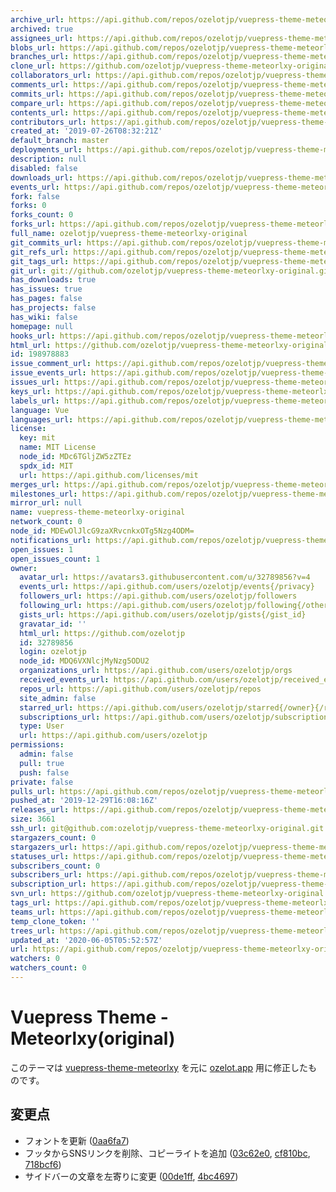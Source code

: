 ```yaml
---
archive_url: https://api.github.com/repos/ozelotjp/vuepress-theme-meteorlxy-original/{archive_format}{/ref}
archived: true
assignees_url: https://api.github.com/repos/ozelotjp/vuepress-theme-meteorlxy-original/assignees{/user}
blobs_url: https://api.github.com/repos/ozelotjp/vuepress-theme-meteorlxy-original/git/blobs{/sha}
branches_url: https://api.github.com/repos/ozelotjp/vuepress-theme-meteorlxy-original/branches{/branch}
clone_url: https://github.com/ozelotjp/vuepress-theme-meteorlxy-original.git
collaborators_url: https://api.github.com/repos/ozelotjp/vuepress-theme-meteorlxy-original/collaborators{/collaborator}
comments_url: https://api.github.com/repos/ozelotjp/vuepress-theme-meteorlxy-original/comments{/number}
commits_url: https://api.github.com/repos/ozelotjp/vuepress-theme-meteorlxy-original/commits{/sha}
compare_url: https://api.github.com/repos/ozelotjp/vuepress-theme-meteorlxy-original/compare/{base}...{head}
contents_url: https://api.github.com/repos/ozelotjp/vuepress-theme-meteorlxy-original/contents/{+path}
contributors_url: https://api.github.com/repos/ozelotjp/vuepress-theme-meteorlxy-original/contributors
created_at: '2019-07-26T08:32:21Z'
default_branch: master
deployments_url: https://api.github.com/repos/ozelotjp/vuepress-theme-meteorlxy-original/deployments
description: null
disabled: false
downloads_url: https://api.github.com/repos/ozelotjp/vuepress-theme-meteorlxy-original/downloads
events_url: https://api.github.com/repos/ozelotjp/vuepress-theme-meteorlxy-original/events
fork: false
forks: 0
forks_count: 0
forks_url: https://api.github.com/repos/ozelotjp/vuepress-theme-meteorlxy-original/forks
full_name: ozelotjp/vuepress-theme-meteorlxy-original
git_commits_url: https://api.github.com/repos/ozelotjp/vuepress-theme-meteorlxy-original/git/commits{/sha}
git_refs_url: https://api.github.com/repos/ozelotjp/vuepress-theme-meteorlxy-original/git/refs{/sha}
git_tags_url: https://api.github.com/repos/ozelotjp/vuepress-theme-meteorlxy-original/git/tags{/sha}
git_url: git://github.com/ozelotjp/vuepress-theme-meteorlxy-original.git
has_downloads: true
has_issues: true
has_pages: false
has_projects: false
has_wiki: false
homepage: null
hooks_url: https://api.github.com/repos/ozelotjp/vuepress-theme-meteorlxy-original/hooks
html_url: https://github.com/ozelotjp/vuepress-theme-meteorlxy-original
id: 198978883
issue_comment_url: https://api.github.com/repos/ozelotjp/vuepress-theme-meteorlxy-original/issues/comments{/number}
issue_events_url: https://api.github.com/repos/ozelotjp/vuepress-theme-meteorlxy-original/issues/events{/number}
issues_url: https://api.github.com/repos/ozelotjp/vuepress-theme-meteorlxy-original/issues{/number}
keys_url: https://api.github.com/repos/ozelotjp/vuepress-theme-meteorlxy-original/keys{/key_id}
labels_url: https://api.github.com/repos/ozelotjp/vuepress-theme-meteorlxy-original/labels{/name}
language: Vue
languages_url: https://api.github.com/repos/ozelotjp/vuepress-theme-meteorlxy-original/languages
license:
  key: mit
  name: MIT License
  node_id: MDc6TGljZW5zZTEz
  spdx_id: MIT
  url: https://api.github.com/licenses/mit
merges_url: https://api.github.com/repos/ozelotjp/vuepress-theme-meteorlxy-original/merges
milestones_url: https://api.github.com/repos/ozelotjp/vuepress-theme-meteorlxy-original/milestones{/number}
mirror_url: null
name: vuepress-theme-meteorlxy-original
network_count: 0
node_id: MDEwOlJlcG9zaXRvcnkxOTg5Nzg4ODM=
notifications_url: https://api.github.com/repos/ozelotjp/vuepress-theme-meteorlxy-original/notifications{?since,all,participating}
open_issues: 1
open_issues_count: 1
owner:
  avatar_url: https://avatars3.githubusercontent.com/u/32789856?v=4
  events_url: https://api.github.com/users/ozelotjp/events{/privacy}
  followers_url: https://api.github.com/users/ozelotjp/followers
  following_url: https://api.github.com/users/ozelotjp/following{/other_user}
  gists_url: https://api.github.com/users/ozelotjp/gists{/gist_id}
  gravatar_id: ''
  html_url: https://github.com/ozelotjp
  id: 32789856
  login: ozelotjp
  node_id: MDQ6VXNlcjMyNzg5ODU2
  organizations_url: https://api.github.com/users/ozelotjp/orgs
  received_events_url: https://api.github.com/users/ozelotjp/received_events
  repos_url: https://api.github.com/users/ozelotjp/repos
  site_admin: false
  starred_url: https://api.github.com/users/ozelotjp/starred{/owner}{/repo}
  subscriptions_url: https://api.github.com/users/ozelotjp/subscriptions
  type: User
  url: https://api.github.com/users/ozelotjp
permissions:
  admin: false
  pull: true
  push: false
private: false
pulls_url: https://api.github.com/repos/ozelotjp/vuepress-theme-meteorlxy-original/pulls{/number}
pushed_at: '2019-12-29T16:08:16Z'
releases_url: https://api.github.com/repos/ozelotjp/vuepress-theme-meteorlxy-original/releases{/id}
size: 3661
ssh_url: git@github.com:ozelotjp/vuepress-theme-meteorlxy-original.git
stargazers_count: 0
stargazers_url: https://api.github.com/repos/ozelotjp/vuepress-theme-meteorlxy-original/stargazers
statuses_url: https://api.github.com/repos/ozelotjp/vuepress-theme-meteorlxy-original/statuses/{sha}
subscribers_count: 0
subscribers_url: https://api.github.com/repos/ozelotjp/vuepress-theme-meteorlxy-original/subscribers
subscription_url: https://api.github.com/repos/ozelotjp/vuepress-theme-meteorlxy-original/subscription
svn_url: https://github.com/ozelotjp/vuepress-theme-meteorlxy-original
tags_url: https://api.github.com/repos/ozelotjp/vuepress-theme-meteorlxy-original/tags
teams_url: https://api.github.com/repos/ozelotjp/vuepress-theme-meteorlxy-original/teams
temp_clone_token: ''
trees_url: https://api.github.com/repos/ozelotjp/vuepress-theme-meteorlxy-original/git/trees{/sha}
updated_at: '2020-06-05T05:52:57Z'
url: https://api.github.com/repos/ozelotjp/vuepress-theme-meteorlxy-original
watchers: 0
watchers_count: 0
---
```


# Vuepress Theme - Meteorlxy(original)

このテーマは [vuepress-theme-meteorlxy][] を元に [ozelot.app][] 用に修正したものです。

[vuepress-theme-meteorlxy]: https://github.com/meteorlxy/vuepress-theme-meteorlxy
[ozelot.app]: https://ozelot.app/


## 変更点

- フォントを更新 ([0aa6fa7][])
- フッタからSNSリンクを削除、コピーライトを追加 ([03c62e0][], [cf810bc][], [718bcf6][])
- サイドバーの文章を左寄りに変更 ([00de1ff][], [4bc4697][])

[0aa6fa7]: https://github.com/ozelotjp/vuepress-theme-meteorlxy-original/commit/0aa6fa7
[03c62e0]: https://github.com/ozelotjp/vuepress-theme-meteorlxy-original/commit/03c62e0
[cf810bc]: https://github.com/ozelotjp/vuepress-theme-meteorlxy-original/commit/cf810bc
[718bcf6]: https://github.com/ozelotjp/vuepress-theme-meteorlxy-original/commit/718bcf6
[00de1ff]: https://github.com/ozelotjp/vuepress-theme-meteorlxy-original/commit/00de1ff
[4bc4697]: https://github.com/ozelotjp/vuepress-theme-meteorlxy-original/commit/4bc4697
